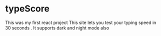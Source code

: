 # typeScore
This was my first react project
This site lets you test your typing speed in 30 seconds . It supports dark and night mode also
